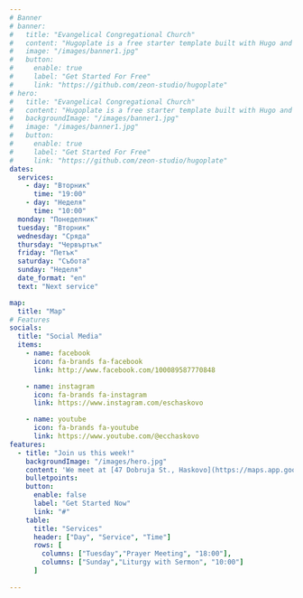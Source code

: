 ```yaml
---
# Banner
# banner:
#   title: "Evangelical Congregational Church"
#   content: "Hugoplate is a free starter template built with Hugo and TailwindCSS, providing everything you need to jumpstart your Hugo project and save valuable time."
#   image: "/images/banner1.jpg"
#   button:
#     enable: true
#     label: "Get Started For Free"
#     link: "https://github.com/zeon-studio/hugoplate"
# hero:
#   title: "Evangelical Congregational Church"
#   content: "Hugoplate is a free starter template built with Hugo and TailwindCSS, providing everything you need to jumpstart your Hugo project and save valuable time."
#   backgroundImage: "/images/banner1.jpg"
#   image: "/images/banner1.jpg"
#   button:
#     enable: true
#     label: "Get Started For Free"
#     link: "https://github.com/zeon-studio/hugoplate"
dates:
  services: 
    - day: "Вторник"
      time: "19:00"
    - day: "Неделя"
      time: "10:00"
  monday: "Понеделник"
  tuesday: "Вторник"
  wednesday: "Сряда"
  thursday: "Червъртък"
  friday: "Петък"
  saturday: "Събота"
  sunday: "Неделя"
  date_format: "en"
  text: "Next service"

map:
  title: "Map"
# Features
socials:
  title: "Social Media"
  items:
    - name: facebook
      icon: fa-brands fa-facebook
      link: http://www.facebook.com/100089587770848

    - name: instagram
      icon: fa-brands fa-instagram
      link: https://www.instagram.com/eschaskovo

    - name: youtube
      icon: fa-brands fa-youtube
      link: https://www.youtube.com/@ecchaskovo
features:
  - title: "Join us this week!"
    backgroundImage: "/images/hero.jpg"
    content: 'We meet at [47 Dobruja St., Haskovo](https://maps.app.goo.gl/pHphApJnuSjVdv3p8)'
    bulletpoints:
    button:
      enable: false
      label: "Get Started Now"
      link: "#"
    table:
      title: "Services"
      header: ["Day", "Service", "Time"]
      rows: [
        columns: ["Tuesday","Prayer Meeting", "18:00"],
        columns: ["Sunday","Liturgy with Sermon", "10:00"]
      ]
      
---
```

